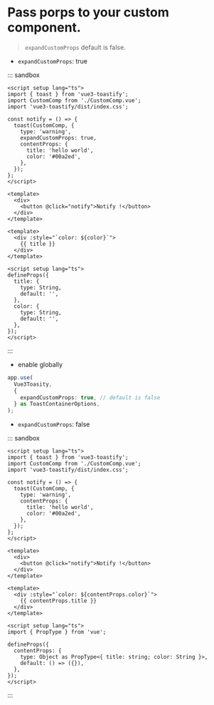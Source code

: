 # Pass porps to your custom component.

> `expandCustomProps` default is false.

- `expandCustomProps`: true

::: sandbox
```vue /src/App.vue
<script setup lang="ts">
import { toast } from 'vue3-toastify';
import CustomComp from './CustomComp.vue';
import 'vue3-toastify/dist/index.css';

const notify = () => {
  toast(CustomComp, {
    type: 'warning',
    expandCustomProps: true,
    contentProps: {
      title: 'hello world',
      color: '#00a2ed',
    },
  });
};
</script>

<template>
  <div>
    <button @click="notify">Notify !</button>
  </div>
</template>
```

```vue /src/CustomComp.vue
<template>
  <div :style="`color: ${color}`">
    {{ title }}
  </div>
</template>

<script setup lang="ts">
defineProps({
  title: {
    type: String,
    default: '',
  },
  color: {
    type: String,
    default: '',
  },
});
</script>
```
:::

- enable globally

```ts
app.use(
  Vue3Toasity,
  {
    expandCustomProps: true, // default is false
  } as ToastContainerOptions,
);
```

- `expandCustomProps`: false

::: sandbox
```vue /src/App.vue
<script setup lang="ts">
import { toast } from 'vue3-toastify';
import CustomComp from './CustomComp.vue';
import 'vue3-toastify/dist/index.css';

const notify = () => {
  toast(CustomComp, {
    type: 'warning',
    contentProps: {
      title: 'hello world',
      color: '#00a2ed',
    },
  });
};
</script>

<template>
  <div>
    <button @click="notify">Notify !</button>
  </div>
</template>
```

```vue /src/CustomComp.vue
<template>
  <div :style="`color: ${contentProps.color}`">
    {{ contentProps.title }}
  </div>
</template>

<script setup lang="ts">
import { PropType } from 'vue';

defineProps({
  contentProps: {
    type: Object as PropType<{ title: string; color: String }>,
    default: () => ({}),
  },
});
</script>
```
:::
```


